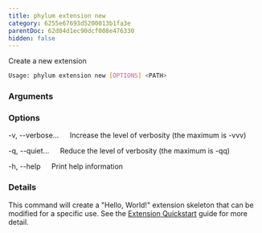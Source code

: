 ```yaml
---
title: phylum extension new
category: 6255e67693d5200013b1fa3e
parentDoc: 62d04d1ec90dcf008e476330
hidden: false
---
```


Create a new extension

```sh
Usage: phylum extension new [OPTIONS] <PATH>
```

### Arguments

<PATH>

### Options

-v, --verbose...
&emsp; Increase the level of verbosity (the maximum is -vvv)

-q, --quiet...
&emsp; Reduce the level of verbosity (the maximum is -qq)

-h, --help
&emsp; Print help information

### Details

This command will create a "Hello, World!" extension skeleton that can be
modified for a specific use. See the [Extension Quickstart] guide for more
detail.

[Extension Quickstart]: https://docs.phylum.io/docs/extension_quickstart
